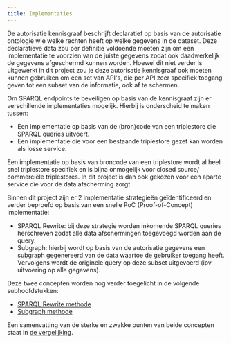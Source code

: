 ```yaml
---
title: Implementaties
---
```


De autorisatie kennisgraaf beschrijft declaratief op basis van de autorisatie ontologie wie welke rechten heeft op welke gegevens in de dataset. Deze
declaratieve data zou per definitie voldoende moeten zijn om een implementatie te voorzien van de
juiste gegevens zodat ook daadwerkelijk de gegevens afgeschermd kunnen worden. Hoewel dit niet verder is uitgewerkt in dit project zou je deze autorisatie kennisgraaf ook moeten kunnen gebruiken om een set van API's, die per API zeer specifiek toegang geven tot een subset van de informatie, ook af te schermen. 

Om SPARQL endpoints te beveiligen op basis van de kennisgraaf zijn er verschillende implementaties mogelijk. Hierbij is onderscheid te maken tussen: 

- Een implementatie op basis van de (bron)code van een triplestore die SPARQL
queries uitvoert. 
- Een implementatie die voor een bestaande triplestore gezet kan worden als losse
service. 

Een implementatie op basis van broncode van een triplestore wordt al heel snel triplestore
specifiek en is bijna onmogelijk voor closed source/ commerciële triplestores. In dit project is dan ook gekozen voor een aparte service die voor de data afscherming zorgt. 

Binnen dit project zijn er 2 implementatie strategieën geïdentificeerd en verder beproefd op basis van een snelle PoC (Proof-of-Concept) implementatie: 

- SPARQL Rewrite: bij deze strategie worden inkomende SPARQL queries herschreven zodat
alle data afschermingen toegevoegd worden aan de query. 
- Subgraph: hierbij wordt op basis van de
autorisatie gegevens een subgraph gegenereerd van de data waartoe de gebruiker toegang heeft.
Vervolgens wordt de originele query op deze subset uitgevoerd (ipv uitvoering op alle gegevens). 

Deze twee concepten worden nog verder toegelicht in de volgende subhoofdstukken: 

- [SPARQL Rewrite methode](./rewrite.md)
- [Subgraph methode](./subgraph.md)

Een samenvatting van de sterke en zwakke punten van beide concepten staat in [de vergelijking](./comparison.md).